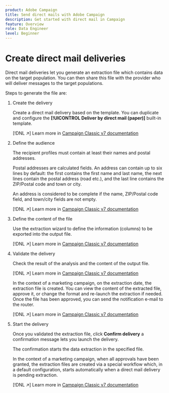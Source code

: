 ```yaml
---
product: Adobe Campaign
title: Send direct mails with Adobe Campaign
description: Get started with direct mail in Campaign
feature: Overview
role: Data Engineer
level: Beginner
---
```

# Create direct mail deliveries

Direct mail deliveries let you generate an extraction file which contains data on the target population. You can then share this file with the provider who will deliver messages to the target populations.

Steps to generate the file are:

1. Create the delivery

    Create a direct mail delivery based on the template. You can duplicate and configure the **[!UICONTROL Deliver by direct mail (paper)]** built-in template.

    [!DNL :arrow_upper_right:] Learn more in [Campaign Classic v7 documentation](https://experienceleague.adobe.com/docs/campaign-classic/using/sending-messages/sending-direct-mail/creating-a-direct-mail-delivery.html)

1. Define the audience

    The recipient profiles must contain at least their names and postal addresses.

    Postal addresses are calculated fields. An address can contain up to six lines by default: the first contains the first name and last name, the next lines contain the postal address (road etc.), and the last line contains the ZIP/Postal code and town or city. 
    
    An address is considered to be complete if the name, ZIP/Postal code field, and town/city fields are not empty.

    [!DNL :arrow_upper_right:] Learn more in [Campaign Classic v7 documentation](https://experienceleague.adobe.com/docs/campaign-classic/using/sending-messages/key-steps-when-creating-a-delivery/steps-defining-the-target-population.html)

1. Define the content of the file

    Use the extraction wizard to define the information (columns) to be exported into the output file. 

    [!DNL :arrow_upper_right:] Learn more in [Campaign Classic v7 documentation](https://experienceleague.adobe.com/docs/campaign-classic/using/sending-messages/sending-direct-mail/defining-the-direct-mail-content.html)

1. Validate the delivery

    Check the result of the analysis and the content of the output file. 

    [!DNL :arrow_upper_right:] Learn more in [Campaign Classic v7 documentation](https://experienceleague.adobe.com/docs/campaign-classic/using/sending-messages/sending-direct-mail/validating.html)

    In the context of a marketing campaign, on the extraction date, the extraction file is created. You can view the content of the extracted file, approve it, or change the format and re-launch the extraction if needed. Once the file has been approved, you can send the notification e-mail to the router.

    [!DNL :arrow_upper_right:] Learn more in [Campaign Classic v7 documentation](https://experienceleague.adobe.com/docs/campaign-classic/using/orchestrating-campaigns/orchestrate-campaigns/marketing-campaign-approval.html#approving-an-extraction-file)

1. Start the  delivery

    Once you validated the extraction file, click **Confirm delivery** a confirmation message lets you launch the delivery.

    The confirmation starts the data extraction in the specified file.

    In the context of a marketing campaign, when all approvals have been granted, the extraction files are created via a special workflow which, in a default configuration, starts automatically when a direct mail delivery is pending extraction. 
    
    [!DNL :arrow_upper_right:] Learn more in [Campaign Classic v7 documentation](https://experienceleague.adobe.com/docs/campaign-classic/using/orchestrating-campaigns/orchestrate-campaigns/marketing-campaign-deliveries.html#starting-an-offline-delivery)